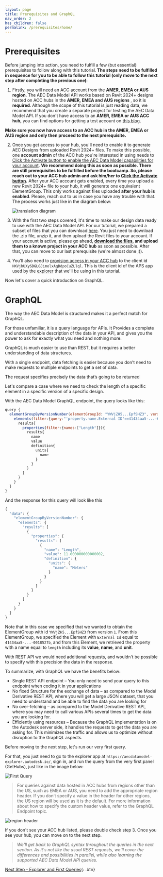 ```yaml
---
layout: page
title: Prerequisites and GraphQL
nav_order: 2
has_children: false
permalink: /prerequisites/home/
---
```


# Prerequisites

Before jumping into action, you need to fulfill a few (but essential) prerequisites to follow along with this tutorial. **The steps need to be fulfilled in sequence for you to be able to follow this tutorial (only move to the next step after completing the previous one)**:

1. Firstly, you will need an ACC account from the **AMER, EMEA or AUS region**. The AEC Data Model API works based on Revit 2024+ designs hosted on ACC hubs in the **AMER, EMEA and AUS regions** , so it is **required**. Although the scope of this tutorial is just reading data, we recommend that you create a separate project for testing the AEC Data Model API. If you don't have access to an **AMER, EMEA or AUS ACC hub**, you can find options for getting a test account on [this blog](https://fieldofviewblog.wordpress.com/2017/08/31/bim-360-acc-account-for-development/).

**Make sure you now have access to an ACC hub in the AMER, EMEA or AUS region and only then proceed to the next prerequisite.**

2. Once you get access to your hub, you'll need to enable it to generate AEC Designs from uploaded Revit 2024+ files. To make this possible, one **account admin** of the ACC hub you're interested in using needs to [Click the Activate button to enable the AEC Data Model capabilities for your account](https://aps.autodesk.com/en/docs/aecdatamodel/v1/developers_guide/onboarding/). **We recommend doing this as soon as possible. There are still prerequisites to be fulfilled before the bootcamp. So, please reach out to your ACC hub admin and ask him/her to [Click the Activate button](https://aps.autodesk.com/en/docs/aecdatamodel/v1/developers_guide/onboarding/).** After your ACC account gets enabled, every time you upload a new Revit 2024+ file to your hub, it will generate one equivalent ElementGroup. This only works against files uploaded **after your hub is enabled**. Please, reach out to us in case you have any trouble with that. The process works just like in the diagram below:

   ![translation diagram](../../assets/images/translationdiagram.png)

3. With the first two steps covered, it's time to make our design data ready to use with the AEC Data Model API. For our tutorial, we prepared a subset of files that you can download [here](https://acc.autodesk.com/docs/share/projects/ddcecd34-68b7-41af-ad65-2ce571186c6c/files?shareId=6869336b-760f-4047-8b51-b2676b0159e0). You just need to download the .zip file, unzip it, and then upload the Revit files to your account. If your account is active, please go ahead, **[download the files](https://acc.autodesk.com/docs/share/projects/ddcecd34-68b7-41af-ad65-2ce571186c6c/files?shareId=6869336b-760f-4047-8b51-b2676b0159e0), and upload them to a known project in your ACC hub** as soon as possible. After that, you can move to our last prerequisite (we're almost done ;)).

4. You'll also need to [provision access in your ACC hub](https://tutorials.autodesk.io/?check_logged_in=1#provision-access-in-other-products) to the client id `HKVjhUXySDGLGJimolxAgDdpoCuZLlql`. This is the client id of the APS app used by the [explorer](https://aecdatamodel-explorer.autodesk.io/) that we'll be using in this tutorial.

Now let's cover a quick introduction on GraphQL.

# GraphQL

The way the AEC Data Model is structured makes it a perfect match for GraphQL.

For those unfamiliar, it is a query language for APIs.
It Provides a complete and understandable description of the data in your API, and gives you the power to ask for exactly what you need and nothing more.

GraphQL is much easier to use than REST, but it requires a better understanding of data structures​.

With a single endpoint, data fetching is easier because you don't need to make requests to multiple endpoints to get a set of data.

The request specifies precisely the data that’s going to be returned

Let's compare a case where we need to check the length of a specific element in a specific version of a specific design.

With the AEC Data Model GraphQL endpoint, the query looks like this:

```js
query {
  elementGroupByVersionNumber(elementGroupId: "YWVjZH5...EpfSHZ3", versionNumber:1) {
    elements(filter:{query:"'property.name.External ID'==41434aa5-...-0018527b"}){
      results{
        properties(filter:{names:["Length"]}){
          results{
            name
            value
            definition{
              units{
                name
              }
            }
          }
        }
      }
    }
  }
}
```

And the response for this query will look like this

```js
{
  "data": {
    "elementGroupByVersionNumber": {
      "elements": {
        "results": [
          {
            "properties": {
              "results": [
                {
                  "name": "Length",
                  "value": 11.000000000000002,
                  "definition": {
                    "units": {
                      "name": "Meters"
                    }
                  }
                }
              ]
            }
          }
        ]
      }
    }
  }
}
```

Note that in this case we specified that we wanted to obtain the ElementGroup with id `YWVjZH5...EpfSHZ3` from version `1`.
From this ElementGroup, we specified the Element with `External Id` equal to `41434aa5-...-0018527b`, and from this Element, we retrieved the property with a name equal to `length` including its **value**, **name**, and **unit**.

With REST API we would need additional requests, and wouldn't be possible to specify with this precision the data in the response.

To summarize, with GraphQL we have the benefits below:

- Single REST API endpoint – You only need to send your query to this endpoint when coding it in your applications
- No fixed Structure for the exchange of data – as compared to the Model Derivative REST API, where you will get a large JSON dataset, that you need to understand and be able to find the data you are looking for
- No over-fetching – as compared to the Model Derivative REST API, where you may need to call various APIs several times to get the data you are looking for.
- Efficiently using resources – Because the GraphQL implementation is on the Autodesk server side, it handles the requests to get the data you are asking for. This minimizes the traffic and allows us to optimize without disruption to the GraphQL aspects.

Before moving to the next step, let's run our very first query.

For that, you just need to go to the explorer app at `https://aecdatamodel-explorer.autodesk.io/`, sign in, and run the query from the very first panel (GetHubs), just like in the image below:

![First Query](../../assets/images/firstquery.gif)

> For queries against data hosted in ACC hubs from regions other than the US, such as EMEA or AUS, you need to add the appropriate region header. If you don’t specify a value in the header for other regions, the US region will be used as it is the default. For more information about how to specify the custom header value, refer to the GraphQL Endpoint topic.

![region header](../../assets/images/region_header.png)

If you don't see your ACC hub listed, please double check step 3.
Once you see your hub, you can move on to the next step.

> _We'll get back to GraphQL syntax throughout the queries in the next section. As it's not like the usual REST requests, we'll cover the differences and possibilities in parallel, while also learning the supported AEC Data Model API queries._

[Next Step - Explorer and First Queries](../../explorer/home/){: .btn}
